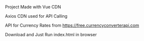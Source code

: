Project Made with Vue CDN

Axios CDN used for API Calling 

API for Currency Rates from https://free.currencyconverterapi.com

Download and Just Run index.html in browser
